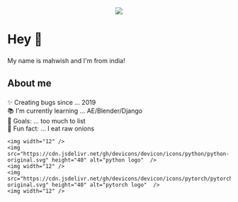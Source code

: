 <div align="center">
    <img src="https://profile-counter.glitch.me/mahwish-dev/count.svg?"  />
  </div>
  
  ###
  
  <h1 align="left">Hey 👋</h1>
  
  ###
  
  <p align="left">My name is mahwish and I'm from india!</p>
  
  ###
  
  <h2 align="left">About me</h2>
  
  ###
  
  <p align="left">✨ Creating bugs since ... 2019<br>📚 I'm currently learning ... AE/Blender/Django<br>🎯 Goals: ... too much to list<br>🎲 Fun fact: ... I eat raw onions</p>
  
    <img width="12" />
    <img src="https://cdn.jsdelivr.net/gh/devicons/devicon/icons/python/python-original.svg" height="40" alt="python logo"  />
    <img width="12" />
    <img src="https://cdn.jsdelivr.net/gh/devicons/devicon/icons/pytorch/pytorch-original.svg" height="40" alt="pytorch logo"  />
    <img width="12" />
  </div>
  
  ###
